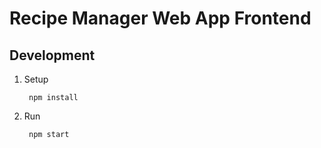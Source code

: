 # Recipe Manager Web App Frontend

## Development

1. Setup

        npm install
2. Run

        npm start
